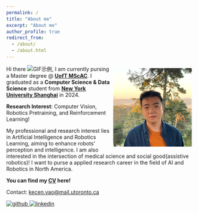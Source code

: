 ```yaml
---
permalink: /
title: "About me"
excerpt: "About me"
author_profile: true
redirect_from: 
  - /about/
  - /about.html
---
```



<img align="right" src="../images/img.jpeg" alt="Photo" style="width: 210px; border-radius: 10px; padding: 8px 8px 8px 8px"/>

Hi there <img src='https://github-production-user-asset-6210df.s3.amazonaws.com/24524555/238178097-766d336d-b87d-44ba-807c-c51de2bc6b4d.gif' alt='GIF示例' style='width: auto; height: 1em;'>, I am currently pursing a Master degree @ [**UofT MScAC**](https://mscac.utoronto.ca/). I graduated as a **Computer Science & Data Science** student from [**New York University Shanghai**](https://shanghai.nyu.edu/) in 2024.

**Research Interest**: Computer Vision, Robotics Pretraining, and Reinforcement Learning!

My professional and research interest lies in Artificial Intelligence and Robotics Learning, aiming to enhance robots’ perception and intelligence. I am also interested in the intersection of medical science and social good(assistive robotics)! I want to purse a applied research career in the field of AI and Robotics in North America.

**You can find my [CV](../assets/CV.pdf) here!**

Contact: [kecen.yao@mail.utoronto.ca](mailto:kecen.yao@mail.utoronto.ca)


<a href="https://github.com/KecenYao" target="_blank">
<img src='https://img.shields.io/badge/github-%2324292e.svg?&style=for-the-badge&logo=github&logoColor=white' alt='github' style='margin-bottom: 5px;' />
</a>
<!-- <a href="https://twitter.com/KelingYao" target="_blank">
<img src='https://img.shields.io/badge/twitter-%2300acee.svg?&style=for-the-badge&logo=twitter&logoColor=white' alt='twitter' style='margin-bottom: 5px;' />
</a> -->
<a href="https://www.linkedin.com/in/kecenyao/" target="_blank">
<img src='https://img.shields.io/badge/linkedin-%231E77B5.svg?&style=for-the-badge&logo=linkedin&logoColor=white' alt='linkedin' style='margin-bottom: 5px;' />
</a>

